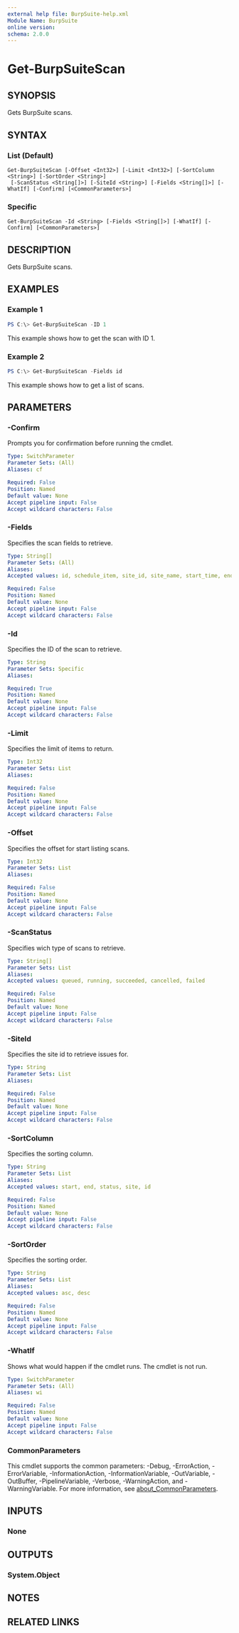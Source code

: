 ```yaml
---
external help file: BurpSuite-help.xml
Module Name: BurpSuite
online version:
schema: 2.0.0
---
```


# Get-BurpSuiteScan

## SYNOPSIS
Gets BurpSuite scans.

## SYNTAX

### List (Default)
```
Get-BurpSuiteScan [-Offset <Int32>] [-Limit <Int32>] [-SortColumn <String>] [-SortOrder <String>]
 [-ScanStatus <String[]>] [-SiteId <String>] [-Fields <String[]>] [-WhatIf] [-Confirm] [<CommonParameters>]
```

### Specific
```
Get-BurpSuiteScan -Id <String> [-Fields <String[]>] [-WhatIf] [-Confirm] [<CommonParameters>]
```

## DESCRIPTION
Gets BurpSuite scans.

## EXAMPLES

### Example 1
```powershell
PS C:\> Get-BurpSuiteScan -ID 1
```

This example shows how to get the scan with ID 1.

### Example 2
```powershell
PS C:\> Get-BurpSuiteScan -Fields id
```

This example shows how to get a list of scans.

## PARAMETERS

### -Confirm
Prompts you for confirmation before running the cmdlet.

```yaml
Type: SwitchParameter
Parameter Sets: (All)
Aliases: cf

Required: False
Position: Named
Default value: None
Accept pipeline input: False
Accept wildcard characters: False
```

### -Fields
Specifies the scan fields to retrieve.

```yaml
Type: String[]
Parameter Sets: (All)
Aliases:
Accepted values: id, schedule_item, site_id, site_name, start_time, end_time, duration_in_seconds, status, agent, scan_metrics, scan_failure_message, generated_by, scanner_version, scan_configurations, scan_delta, jira_ticket_count, issue_types, issue_counts, audit_items, audit_item, scope_v2, site_application_logins, schedule_item_application_logins, issues

Required: False
Position: Named
Default value: None
Accept pipeline input: False
Accept wildcard characters: False
```

### -Id
Specifies the ID of the scan to retrieve.

```yaml
Type: String
Parameter Sets: Specific
Aliases:

Required: True
Position: Named
Default value: None
Accept pipeline input: False
Accept wildcard characters: False
```

### -Limit
Specifies the limit of items to return.

```yaml
Type: Int32
Parameter Sets: List
Aliases:

Required: False
Position: Named
Default value: None
Accept pipeline input: False
Accept wildcard characters: False
```

### -Offset
Specifies the offset for start listing scans.

```yaml
Type: Int32
Parameter Sets: List
Aliases:

Required: False
Position: Named
Default value: None
Accept pipeline input: False
Accept wildcard characters: False
```

### -ScanStatus
Specifies wich type of scans to retrieve.

```yaml
Type: String[]
Parameter Sets: List
Aliases:
Accepted values: queued, running, succeeded, cancelled, failed

Required: False
Position: Named
Default value: None
Accept pipeline input: False
Accept wildcard characters: False
```

### -SiteId
Specifies the site id to retrieve issues for.

```yaml
Type: String
Parameter Sets: List
Aliases:

Required: False
Position: Named
Default value: None
Accept pipeline input: False
Accept wildcard characters: False
```

### -SortColumn
Specifies the sorting column.

```yaml
Type: String
Parameter Sets: List
Aliases:
Accepted values: start, end, status, site, id

Required: False
Position: Named
Default value: None
Accept pipeline input: False
Accept wildcard characters: False
```

### -SortOrder
Specifies the sorting order.

```yaml
Type: String
Parameter Sets: List
Aliases:
Accepted values: asc, desc

Required: False
Position: Named
Default value: None
Accept pipeline input: False
Accept wildcard characters: False
```

### -WhatIf
Shows what would happen if the cmdlet runs.
The cmdlet is not run.

```yaml
Type: SwitchParameter
Parameter Sets: (All)
Aliases: wi

Required: False
Position: Named
Default value: None
Accept pipeline input: False
Accept wildcard characters: False
```

### CommonParameters
This cmdlet supports the common parameters: -Debug, -ErrorAction, -ErrorVariable, -InformationAction, -InformationVariable, -OutVariable, -OutBuffer, -PipelineVariable, -Verbose, -WarningAction, and -WarningVariable. For more information, see [about_CommonParameters](http://go.microsoft.com/fwlink/?LinkID=113216).

## INPUTS

### None

## OUTPUTS

### System.Object
## NOTES

## RELATED LINKS
